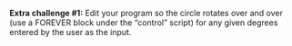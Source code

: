 **Extra challenge #1:**
Edit your program so the circle rotates over and over (use a FOREVER block under the “control” script) for any given degrees entered by the user as the input.
